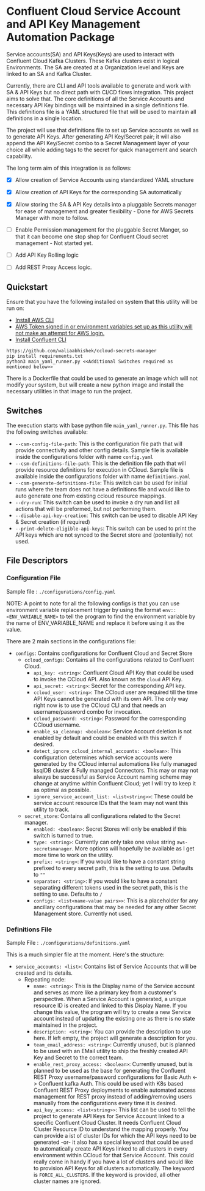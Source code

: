 # Confluent Cloud Service Account and API Key Management Automation Package

Service accounts(SA) and API Keys(Keys) are used to interact with Confluent Cloud Kafka Clusters. These Kafka clusters exist in logical Environments. The SA are created at a Organization level and Keys are linked to an SA and Kafka Cluster. 

Currently, there are CLI and API tools available to generate and work with SA & API Keys but no direct path with CI/CD flows integration. This project aims to solve that. The core definitions of all the Service Accounts and necessary API Key bindings will be maintained in a single definitions file. This definitions file is a YAML structured file that will be used to maintain all definitions in a single location.

The project will use that definitions file to set up Service accounts as well as to generate API Keys. After generating API Key/Secret pair; it will also append the API Key/Secret combo to a Secret Management layer of your choice all while adding tags to the secret for quick management and search capability.

The long term aim of this integration is as follows:
- [X] Allow creation of Service Accounts using standardized YAML structure
- [X] Allow creation of API Keys for the corresponding SA automatically
- [X] Allow storing the SA & API Key details into a pluggable Secrets manager for ease of management and greater flexibility - Done for AWS Secrets Manager with more to follow.
- [ ] Enable Permission management for the pluggable Secret Manger, so that it can become one stop shop for Confluent Cloud secret management - Not started yet.
- [ ] Add API Key Rolling logic
- [ ] Add REST Proxy Access logic.


## Quickstart

Ensure that you have the following installed on system that this utility will be run on:
* [Install AWS CLI](https://docs.aws.amazon.com/cli/latest/userguide/getting-started-install.html)
* [AWS Token signed in or environment variables set up as this utility will not make an attempt for AWS login.](https://docs.aws.amazon.com/cli/latest/userguide/cli-configure-envvars.html)
*  [Install Confluent CLI](https://docs.confluent.io/confluent-cli/current/install.html)
```
https://github.com/waliaabhishek/ccloud-secrets-manager
pip install requirements.txt
python3 main_yaml_runner.py <<Additional Switches required as mentioned below>>
```

There is a Dockerfile that could be used to generate an image which will not modify your system, but will create a new python image and install the necessary utilities in that image to run the project. 

## Switches

The execution starts with base python file `main_yaml_runner.py`. This file has the following switches available: 

* `--csm-config-file-path`: This is the configuration file path that will provide connectivity and other config details. Sample file is available inside the configurations folder with name `config.yaml`
* `--csm-definitions-file-path`: This is the definition file path that will provide resource definitions for execution in CCloud. Sample file is available inside the configurations folder with name `definitions.yaml`
* `--csm-generate-definitions-file`: This switch can be used for initial runs where the team does not have a definitions file and would like to auto generate one from existing ccloud resource mappings. 
* `--dry-run`: This switch can be used to invoke a dry run and list all actions that will be preformed, but not performing them.
* `--disable-api-key-creation`: This switch can be used to disable API Key & Secret creation (if required)
* `--print-delete-eligible-api-keys`: This switch can be used to print the API keys which are not synced to the Secret store and (potentially) not used.

## File Descriptors

### Configuration File

Sample file : `./configurations/config.yaml`

NOTE: A point to note for all the following configs is that you can use environment variable replacement trigger by using the format `env::<ENV_VARIABLE_NAME>` to tell the program to find the environment variable by the name of ENV_VARIABLE_NAME and replace it before using it as the value. 

There are 2 main sections in the configurations file:
* `configs`: Contains configurations for Confluent Cloud and Secret Store
  * `ccloud_configs`: Contains all the configurations related to Confluent Cloud.
    * `api_key: <string>`: Confluent Cloud API Key that could be used to invoke the CCloud API. Also known as the `cloud` API Key. 
    * `api_secret: <string>`: Secret for the corresponding API key.
    * `ccloud_user: <string>`: The CCloud user are required till the time API Keys cannot be generated with its own API. The only way right now is to use the CCloud CLI and that needs an username/password combo for invocation.
    * `ccloud_password: <string>`: Password for the corresponding CCloud username.
    * `enable_sa_cleanup: <boolean>`: Service Account deletion is not enabled by default and could be enabled with this switch if desired.
    * `detect_ignore_ccloud_internal_accounts: <boolean>`: This configuration determines which service accounts were generated by the CCloud internal automations like fully managed ksqlDB cluster & Fully managed Connectors. This may or may not always be successful as Service Account naming scheme may change at anytime within Confluent Cloud; yet I will try to keep it as optimal as possible.
    * `ignore_service_account_list: <list<string>>`: These could be service account resource IDs that the team may not want this utility to track.
  * `secret_store`: Contains all configurations related to the Secret manager.
    * `enabled: <boolean>`: Secret Stores will only be enabled if this switch is turned to true. 
    * `type: <string>`: Currently can only take one value string `aws-secretsmanager`. More options will hopefully be available as I get more time to work on the utility.
    * `prefix: <string>`: If you would like to have a constant string prefixed to every secret path, this is the setting to use. Defaults to `""`
    * `separator: <string>`: If you would like to have a constant separating different tokens used in the secret path, this is the setting to use. Defaults to `/`
    * `configs: <list<name-value pairs>>`: This is a placeholder for any ancillary configurations that may be needed for any other Secret Management store. Currently not used. 

### Definitions File

Sample File : `./configurations/definitions.yaml`

This is a much simpler file at the moment. Here's the structure:
* `service_accounts: <list>`: Contains list of Service Accounts that will be created and its details. 
  * Repeating node:
    * `name: <string>`: This is the Display name of the Service account and serves as more like a primary key from a customer's perspective. When a Service Account is generated, a unique resource ID is created and linked to this Display Name. If you change this value, the program will try to create a new Service account instead of updating the existing one as there is no state maintained in the project.
    * `description: <string>`: You can provide the description to use here. If left empty, the project will generate a description for you.
    * `team_email_address: <string>`: Currently unused, but is planned to be used with an EMail utility to ship the freshly created API Key and Secret to the correct team.
    * `enable_rest_proxy_access: <boolean>`: Currently unused, but is planned to be used as the base for generating the Confluent REST Proxy username/password configurations for Basic Auth <-> Confluent kafka Auth. This could be used with K8s based Confluent REST Proxy deployments to enable automated access management for REST proxy instead of adding/removing users manually from the configurations every time it is desired. 
    * `api_key_access: <list<string>>`: This list can be used to tell the project to generate API Keys for Service Account linked to a specific Confluent Cloud Cluster. It needs Confluent Cloud Cluster Resource ID to understand the mapping properly. You can provide a ist of cluster IDs for which the API keys need to be generated -or- it also has a special keyword that could be used to automatically create API Keys linked to all clusters in every environment within CCloud for that Service Account. This could really come in handy if you have a lot of clusters and would like to provision API Keys for all clusters automatically. The keyword is `FORCE_ALL_CLUSTERS`. If the keyword is provided, all other cluster names are ignored. 